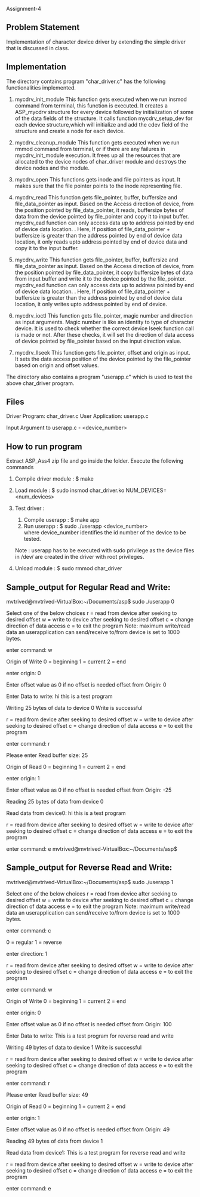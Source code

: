 Assignment-4

Problem Statement
-----------------
Implementation of character device driver by extending the simple driver that is discussed in class.

Implementation
--------------
The directory contains program "char_driver.c" has the following functionalities implemented.

1. mycdrv_init_module
	This function gets executed when we run insmod command from terminal, this function is executed. It creates a ASP_mycdrv structure for every device followed by initialization of some of the data fields of the structure.
	It calls function mycdrv_setup_dev for each device structure,which will initialize and add the cdev field of the structure and create a node for each device. 

2.  mycdrv_cleanup_module
	This function gets executed when we run rmmod command from terminal, or if there are any failures in mycdrv_init_module execution. 
	It frees up all the resources that are allocated to the device nodes of char_driver module and destroys the device nodes and the module. 

3.	mycdrv_open
	This functions gets inode and file pointers as input. It makes sure that the file pointer points to the inode representing file.

4. mycdrv_read
	This function gets file_pointer, buffer, buffersize and file_data_pointer as input. Based on the Access direction of device, from the position pointed by file_data_pointer, it reads, buffersize bytes of data from the device pointed by file_pointer and copy it to input buffer.
	mycdrv_ead function can only access data up to address pointed by end of device data location. . 
	Here, If position of file_data_pointer + buffersize is greater than the address pointed by end of device data location, it only reads upto address pointed by end of device data and copy it to the input buffer. 

5. mycdrv_write
	This function gets file_pointer, buffer, buffersize and file_data_pointer as input. Based on the Access direction of device, from the position pointed by file_data_pointer, it copy buffersize bytes of data from input buffer and write it to the device pointed by the file_pointer.
	mycdrv_ead function can only access data up to address pointed by end of device data location. . 
	Here, If position of file_data_pointer + buffersize is greater than the address pointed by end of device data location, it only writes upto address pointed by end of device.

6. mycdrv_ioctl
	This function gets file_pointer, magic number and direction as input arguments. Magic number is like an identity to type of character device. It is used to check whether the correct device lseek function call is made or not. 
	After these checks, it will set the direction of data access  of device pointed by file_pointer based on the input direction value. 

7. mycdrv_llseek
	This function gets file_pointer, offset and origin as input. It sets the data access position of the device pointed by the file_pointer based on origin and offset values.

The directory also contains a program "userapp.c" which is used to test the above char_driver program.

Files
--------------
Driver Program: char_driver.c
User Application: userapp.c

Input Argument to userapp.c - <device_number>

How to run program
---------------------------------------------------------------------
Extract ASP_Ass4 zip file and go inside the folder. Execute the following commands

1) Compile driver module : $ make

2) Load module : $ sudo insmod char_driver.ko NUM_DEVICES=<num_devices>

3) Test driver :
	1) Compile userapp : $ make app
	2) Run userapp : $ sudo ./userapp <device_number>			
		where device_number identifies the id number of the device to be tested.   

	Note : userapp has to be executed with sudo privilege as the device files
		   in /dev/ are created  in the driver with root privileges.
		   
4) Unload module : $ sudo rmmod char_driver

Sample_output for Regular Read and Write:
-----------------------------------------------------------------------------
mvtrived@mvtrived-VirtualBox:~/Documents/asp$ sudo ./userapp 0

 Select one of the below choices
 r = read from device after seeking to desired offset
 w = write to device after seeking to desired offset
 c = change direction of data access
 e = to exit the program
 Note: maximum write/read data an userapplication can send/receive to/from device is set to 1000 bytes.

 enter command: w

 Origin of Write 
 0 = beginning <Sets f_pos to offset>
 1 = current <Will add offset to current f_pos>
 2 = end <Sets f_pos to end of ramdisk and add offset>

 enter origin: 0

 Enter offset value as 0 if no offset is needed 
 offset from Origin: 0

 Enter Data to write: hi this is a test program

 Writing 25 bytes of data to device 0
 Write is successful

 r = read from device after seeking to desired offset
 w = write to device after seeking to desired offset
 c = change direction of data access
 e = to exit the program

 enter command: r
 
 Please enter Read buffer size: 25

 Origin of Read 
 0 = beginning <Sets f_pos to offset>
 1 = current <Will add offset to current f_pos>
 2 = end <Sets f_pos to end of ramdisk and add offset>

 enter origin: 1

 Enter offset value as 0 if no offset is needed
 offset from Origin: -25

 Reading 25 bytes of data from device 0

 Read data from device0: hi this is a test program

 r = read from device after seeking to desired offset
 w = write to device after seeking to desired offset
 c = change direction of data access
 e = to exit the program

 enter command: e
mvtrived@mvtrived-VirtualBox:~/Documents/asp$

Sample_output for Reverse Read and Write:
-----------------------------------------------------------------------------
mvtrived@mvtrived-VirtualBox:~/Documents/asp$ sudo ./userapp 1

 Select one of the below choices
 r = read from device after seeking to desired offset
 w = write to device after seeking to desired offset
 c = change direction of data access
 e = to exit the program
 Note: maximum write/read data an userapplication can send/receive to/from device is set to 1000 bytes.

 enter command: c

 0 = regular 
 1 = reverse

 enter direction: 1


 r = read from device after seeking to desired offset
 w = write to device after seeking to desired offset
 c = change direction of data access
 e = to exit the program

 enter command: w

 Origin of Write 
 0 = beginning <Sets f_pos to offset>
 1 = current <Will add offset to current f_pos>
 2 = end <Sets f_pos to end of ramdisk and add offset>

 enter origin: 0

 Enter offset value as 0 if no offset is needed 
 offset from Origin: 100

 Enter Data to write: This is a test program for reverse read and write

 Writing 49 bytes of data to device 1
 Write is successful

 r = read from device after seeking to desired offset
 w = write to device after seeking to desired offset
 c = change direction of data access
 e = to exit the program

 enter command: r
 
 Please enter Read buffer size: 49

 Origin of Read 
 0 = beginning <Sets f_pos to offset>
 1 = current <Will add offset to current f_pos>
 2 = end <Sets f_pos to end of ramdisk and add offset>

 enter origin: 1

 Enter offset value as 0 if no offset is needed
 offset from Origin: 49

 Reading 49 bytes of data from device 1

 Read data from device1: This is a test program for reverse read and write

 r = read from device after seeking to desired offset
 w = write to device after seeking to desired offset
 c = change direction of data access
 e = to exit the program

 enter command: e



